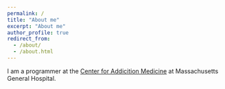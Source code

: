 ```yaml
---
permalink: /
title: "About me"
excerpt: "About me"
author_profile: true
redirect_from: 
  - /about/
  - /about.html
---
```


I am a programmer at the [Center for Addicition Medicine](https://www.mghaddictionmedicine.com) at Massachusetts General Hospital.


